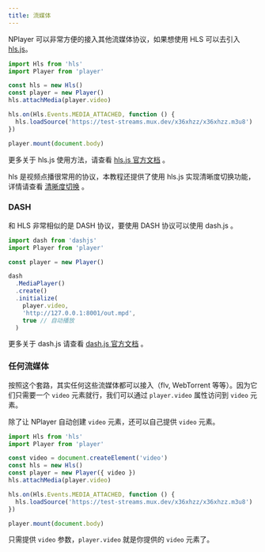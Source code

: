 ```yaml
---
title: 流媒体
---
```


NPlayer 可以非常方便的接入其他流媒体协议，如果想使用 HLS 可以去引入 [hls.js](https://github.com/video-dev/hls.js)。

```js
import Hls from 'hls'
import Player from 'player'

const hls = new Hls()
const player = new Player()
hls.attachMedia(player.video)

hls.on(Hls.Events.MEDIA_ATTACHED, function () {
  hls.loadSource('https://test-streams.mux.dev/x36xhzz/x36xhzz.m3u8')
})

player.mount(document.body)
```

更多关于 hls.js 使用方法，请查看 [hls.js 官方文档](https://github.com/video-dev/hls.js) 。

hls 是视频点播很常用的协议，本教程还提供了使用 hls.js 实现清晰度切换功能，详情请查看 [清晰度切换](examples/quantity-switch) 。

### DASH

和 HLS 非常相似的是 DASH 协议，要使用 DASH 协议可以使用 dash.js 。

```js
import dash from 'dashjs'
import Player from 'player'

const player = new Player()

dash
  .MediaPlayer()
  .create()
  .initialize(
    player.video,
    'http://127.0.0.1:8001/out.mpd',
    true // 自动播放
  )
```

更多关于 dash.js 请查看 [dash.js 官方文档](https://github.com/Dash-Industry-Forum/dash.js) 。

### 任何流媒体

按照这个套路，其实任何这些流媒体都可以接入（flv, WebTorrent 等等）。因为它们只需要一个 `video` 元素就行，我们可以通过 `player.video` 属性访问到 `video` 元素。

除了让 NPlayer 自动创建 `video` 元素，还可以自己提供 `video` 元素。

```js
import Hls from 'hls'
import Player from 'player'

const video = document.createElement('video')
const hls = new Hls()
const player = new Player({ video })
hls.attachMedia(player.video)

hls.on(Hls.Events.MEDIA_ATTACHED, function () {
  hls.loadSource('https://test-streams.mux.dev/x36xhzz/x36xhzz.m3u8')
})

player.mount(document.body)
```

只需提供 `video` 参数，`player.video` 就是你提供的 `video` 元素了。
